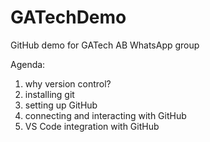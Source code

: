 # GATechDemo
GitHub demo for GATech AB WhatsApp group

Agenda: 
1) why version control?
2) installing git 
3) setting up GitHub
4) connecting and interacting with GitHub 
5) VS Code integration with GitHub
